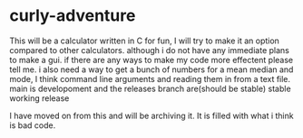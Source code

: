 # curly-adventure
This will be a calculator written in C for fun, I will try to make it an option compared to other calculators. although i do not have any immediate plans to make a gui.
if there are any ways to make my code more effectent please tell me.
i also need a way to get a bunch of numbers for a mean median and mode, I think command line arguments and reading them in from a text file.
main is developoment and the releases branch are(should be stable) stable working release

I have moved on from this and will be archiving it. It is filled with what i think is bad code.
